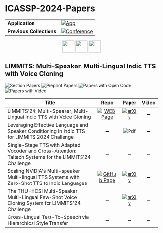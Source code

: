 # ICASSP-2024-Papers

<table>
    <tr>
        <td><strong>Application</strong></td>
        <td>
            <a href="https://huggingface.co/spaces/DmitryRyumin/NewEraAI-Papers" style="float:left;">
                <img src="https://img.shields.io/badge/🤗-NewEraAI--Papers-FFD21F.svg" alt="App" />
            </a>
        </td>
    </tr>
    <tr>
        <td><strong>Previous Collections</strong></td>
        <td>
            <a href="https://github.com/DmitryRyumin/ICASSP-2023-24-Papers/blob/main/README_2023.md">
                <img src="http://img.shields.io/badge/ICASSP-2023-0073AE.svg" alt="Conference">
            </a>
        </td>
    </tr>
</table>

<div align="center">
    <a href="https://github.com/DmitryRyumin/ICASSP-2023-24-Papers/blob/main/sections/2024/main/SAM-L3.md">
        <img src="https://cdn.jsdelivr.net/gh/DmitryRyumin/NewEraAI-Papers@main/images/left.svg" width="40" alt="" />
    </a>
    <a href="https://github.com/DmitryRyumin/ICASSP-2023-24-Papers/">
        <img src="https://cdn.jsdelivr.net/gh/DmitryRyumin/NewEraAI-Papers@main/images/home.svg" width="40" alt="" />
    </a>
    <a href="https://github.com/DmitryRyumin/ICASSP-2023-24-Papers/blob/main/sections/2024/main/SLP-P7.md">
        <img src="https://cdn.jsdelivr.net/gh/DmitryRyumin/NewEraAI-Papers@main/images/right.svg" width="40" alt="" />
    </a>
</div>

## LIMMITS: Multi-Speaker, Multi-Lingual Indic TTS with Voice Cloning

![Section Papers](https://img.shields.io/badge/Section%20Papers-0-42BA16) ![Preprint Papers](https://img.shields.io/badge/Preprint%20Papers-3-b31b1b) ![Papers with Open Code](https://img.shields.io/badge/Papers%20with%20Open%20Code-0-1D7FBF) ![Papers with Video](https://img.shields.io/badge/Papers%20with%20Video-0-FF0000)

| **Title** | **Repo** | **Paper** | **Video** |
|-----------|:--------:|:---------:|:---------:|
| LIMMITS’24: Multi-Speaker, Multi-Lingual Indic TTS with Voice Cloning | [![WEB Page](https://img.shields.io/badge/WEB-Page-159957.svg)](https://sites.google.com/view/limmits24/) | [![arXiv](https://img.shields.io/badge/arXiv-2406.17801-b31b1b.svg)](https://www.arxiv.org/abs/2406.17801) | :heavy_minus_sign: |
| Leveraging Effective Language and Speaker Conditioning in Indic TTS for LIMMITS 2024 Challenge | :heavy_minus_sign: | [![Pdf](https://img.shields.io/badge/pdf-version-003B10.svg)](https://sigport.org/sites/default/files/docs/ICASSP%202024.pptx_0.pdf) | :heavy_minus_sign: |
| Single-Stage TTS with Adapted Vocoder and Cross-Attention: Taltech Systems for the LIMMITS’24 Challenge | :heavy_minus_sign: | :heavy_minus_sign: | :heavy_minus_sign: |
| Scaling NVIDIA's Multi-speaker Multi-lingual TTS Systems with Zero-Shot TTS to Indic Languages | [![GitHub Page](https://img.shields.io/badge/GitHub-Page-159957.svg)](https://gist.github.com/aroraakshit/fdd23c5fb1ebe7623450df1f498fd77b) | [![arXiv](https://img.shields.io/badge/arXiv-2401.13851-b31b1b.svg)](https://arxiv.org/abs/2401.13851) | :heavy_minus_sign: |
| The THU-HCSI Multi-Speaker Multi-Lingual Few-Shot Voice Cloning System for LIMMITS'24 Challenge | :heavy_minus_sign: | [![arXiv](https://img.shields.io/badge/arXiv-2404.16619-b31b1b.svg)](https://arxiv.org/abs/2404.16619) | :heavy_minus_sign: |
| Cross-Lingual Text-To-Speech via Hierarchical Style Transfer | :heavy_minus_sign: | :heavy_minus_sign: | :heavy_minus_sign: |

